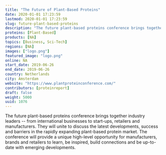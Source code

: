 ```yaml
---
title: "The Future of Plant-Based Proteins"
date: 2020-01-01 17:23:59
lastmod: 2020-01-01 17:23:59
slug: future-plant-based-proteins
description: "The future plant-based proteins conference brings together industry leaders – from international businesses to start-ups, retailers and manufacturers. They will unite to discuss the latest developments, success and barriers in the rapidly expanding plant-based protein market. The conference will provide a unique high-level opportunity for manufacturers, brands and retailers to learn, be inspired, build connections and be up-to-date with emerging developments."
proteins: [Plant-Based]
products: [NA]
topics: [Business, Sci-Tech]
regions: [NA]
images: ["logo.png"]
featured_image: "logo.png"
online: NA
start_date: 2019-06-26
end_date: 2019-06-26
country: Netherlands
city: Amsterdam
website: "https://www.plantproteinconference.com/"
contributors: [proteinreport]
draft: false
weight: 5000
uuid: 1076
---
```

The future plant-based proteins conference brings together industry
leaders -- from international businesses to start-ups, retailers and
manufacturers. They will unite to discuss the latest developments,
success and barriers in the rapidly expanding plant-based protein
market. The conference will provide a unique high-level opportunity for
manufacturers, brands and retailers to learn, be inspired, build
connections and be up-to-date with emerging developments.
